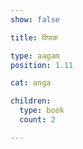 ```yaml
---
show: false

title: विपाक

type: aagam
position: 1.11

cat: anga

children:
  type: book
  count: 2

---
```

